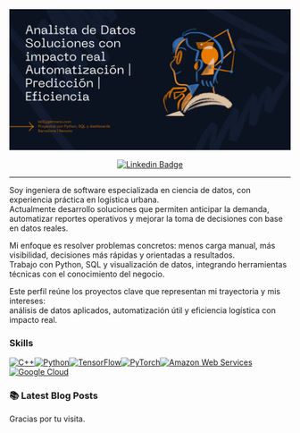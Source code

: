 <img src="Banner%20github.png" alt="Kelly Germano - Analista de Datos" style="max-width:100%;">

<div align="center">
  
  [![Linkedin Badge](https://img.shields.io/badge/LinkedIn-0077B5?style=flat-square&logo=Linkedin&logoColor=white&link=https://www.linkedin.com/in/[kellygermano]/)](https://www.linkedin.com/in/kellygermano/)

</div>

---

Soy ingeniera de software especializada en ciencia de datos, con experiencia práctica en logística urbana.  
Actualmente desarrollo soluciones que permiten anticipar la demanda, automatizar reportes operativos y mejorar la toma de decisiones con base en datos reales.

Mi enfoque es resolver problemas concretos: menos carga manual, más visibilidad, decisiones más rápidas y orientadas a resultados.  
Trabajo con Python, SQL y visualización de datos, integrando herramientas técnicas con el conocimiento del negocio.

Este perfil reúne los proyectos clave que representan mi trayectoria y mis intereses:  
análisis de datos aplicados, automatización útil y eficiencia logística con impacto real.

### Skills  

<p align="left"> <a href="https://docs.microsoft.com/en-us/cpp/?view=msvc-170" target="_blank" rel="noreferrer"><img src="https://raw.githubusercontent.com/danielcranney/readme-generator/main/public/icons/skills/cplusplus-colored.svg" width="36" height="36" alt="C++" /></a><a href="https://www.python.org/" target="_blank" rel="noreferrer"><img src="https://raw.githubusercontent.com/danielcranney/readme-generator/main/public/icons/skills/python-colored.svg" width="36" height="36" alt="Python" /></a><a href="https://www.tensorflow.org/" target="_blank" rel="noreferrer"><img src="https://raw.githubusercontent.com/danielcranney/readme-generator/main/public/icons/skills/tensorflow-colored.svg" width="36" height="36" alt="TensorFlow" /></a><a href="https://pytorch.org/" target="_blank" rel="noreferrer"><img src="https://raw.githubusercontent.com/danielcranney/readme-generator/main/public/icons/skills/pytorch-colored.svg" width="36" height="36" alt="PyTorch" /></a><a href="https://aws.amazon.com" target="_blank" rel="noreferrer"><img src="https://raw.githubusercontent.com/danielcranney/readme-generator/main/public/icons/skills/aws-colored.svg" width="36" height="36" alt="Amazon Web Services" /></a><a href="https://cloud.google.com/" target="_blank" rel="noreferrer"><img src="https://raw.githubusercontent.com/danielcranney/readme-generator/main/public/icons/skills/googlecloud-colored.svg" width="36" height="36" alt="Google Cloud" /></a> </p>


### 📚 Latest Blog Posts




Gracias por tu visita.
